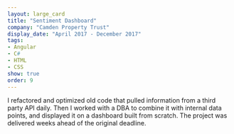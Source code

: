 ```yaml
---
layout: large_card
title: "Sentiment Dashboard"
company: "Camden Property Trust"
display_date: "April 2017 - December 2017"
tags:
- Angular
- C#
- HTML
- CSS
show: true
order: 9
---
```


I refactored and optimized old code that pulled information from a third party API daily. Then I worked with a DBA to combine it with internal data points, and displayed it on a dashboard built from scratch. The project was delivered weeks ahead of the original deadline.
